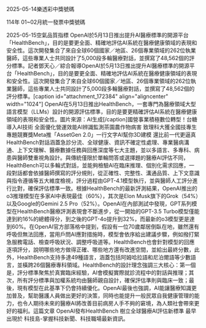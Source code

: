 
2025-05-14樂透彩中獎號碼

                                
114年 01~02月統一發票中獎號碼
                             
2025-05-15空氣品質指標
                              OpenAI於5月13日推出提升AI醫療標準的開源平台「HealthBench」，目的是要更全面、精確地評估AI系統在醫療健康領域的表現和安全性。這次開發集合了來自全球60個國家／地區、26個專業領域的262位執業醫師，這些專業人士共同設計了5,000段多輪醫療對話，並撰寫了48,562個的評分標準。記者鄧天心／綜合報導OpenAI於5月13日推出提升AI醫療標準的開源平台「HealthBench」，目的是要更全面、精確地評估AI系統在醫療健康領域的表現和安全性。這次開發集合了來自全球60個國家／地區、26個專業領域的262位執業醫師，這些專業人士共同設計了5,000段多輪醫療對話，並撰寫了48,562個的評分標準。[caption id="attachment_172384" align="aligncenter" width="1024"] OpenAI在5月13日推出HealthBench，一套專門為醫療領域大型語言模型（LLMs）設計的開源評估標準，目的是要更精確評估AI系統在醫療健康領域的表現和安全性。圖片來源：AI生成[/caption]國營事業積極數位轉型！台糖導入AI技術 全面優化營運效能AI辨識監測茶園農作物病害 致理科大獲全國技專生專題競賽獎Meta推「AssetGen 2.0」一行文字AI幫你3D建模 還比前一代更逼真HealthBench對話涵蓋急診分流、全球健康、資訊不確定性處理、專業醫病溝通、上下文理解、醫療數據任務與回應深度等七大主題，並以多語言、多專科、病患與醫師雙重視角設計。與傳統僅限於單輪問答或選擇題的醫療AI評估不同，HealthBench可以多輪式對話，並能夠檢驗AI在臨床推理、個別化需求回應，一段對話都會依據醫師撰寫的評分規則，從正確性、完整性、溝通品質、上下文意識與指令遵循等五大維度檢視，評分過程由GPT-4.1模型執行，並與醫師人工評分進行比對，確保評估標準一致。根據HealthBench的最新評測結果，OpenAI推出的o3推理模型在多家AI中表現最佳（60%），其次是Elon Musk旗下的Grok（54%）以及Google的Gemini 2.5 Pro（52%）。OpenAI在內部測試中發現，GPT系列模型在HealthBench醫療評測表現會不斷進步，從一開始的GPT-3.5 Turbo模型僅能達到約16%的總體得分，到之後的GPT-4o提升到32%，而最新的o3模型更是達到60%。在OpenAI官方部落格中提到，假設有一位70歲鄰居倒臥在地，雖然還有呼吸但無法回應，當用戶問AI應對措施時，模型會依序給出建議步驟，例如撥打緊急服務電話、檢查呼吸狀況、調整呼吸道等。HealthBench也會針對模型的回應逐項評分，說明哪些地方做得正確、哪些地方還有改進空間，並給出最終分數，此外，HealthBench支持多達49種語言，涵蓋包括阿姆哈拉語和尼泊爾語等少數語言，並橫跨26個醫療專科領域。HealthBench的設計理念強調三大核心：第一個是，評分標準聚焦於真實臨床經驗，AI會模擬實際就診流程中的對話與推理；其次，所有評分標準與加權系統均由醫師親自設計，確保評估準則與臨床一致；最後，現有模型在此基準下仍會持續優化。OpenAI最後也強調，AI能讓醫療知識更加普及，幫助醫護人員做出更好的決策，同時也能提升一般民眾自我健康管理的能力，也令人期待未來的醫療AI將改善目前病房人手不夠的窘境，為人類社會帶來更好的福利。這篇文章 OpenAI發布HealthBench 樹立全球醫療AI評估新標準 最早出現於 科技島-掌握科技新聞、科技職場最新資訊。